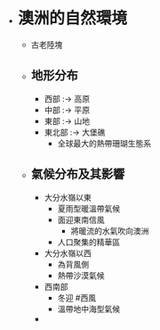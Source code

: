 - # 澳洲的自然環境
	- 古老陸塊
	- ## 地形分布
		- 西部 :-> 高原
		- 中部 :-> 平原
		- 東部 :-> 山地
		- 東北部 :-> 大堡礁
			- 全球最大的熱帶珊瑚生態系
	- ## 氣候分布及其影響
		- 大分水嶺以東
			- 夏雨型暖溫帶氣候
			- 面迎東南信風
				- 將暖流的水氣吹向澳洲
			- 人口聚集的精華區
		- 大分水嶺以西
			- 為背風側
			- 熱帶沙漠氣候
		- 西南部
			- 冬迎 #西風
			- 溫帶地中海型氣候
		-